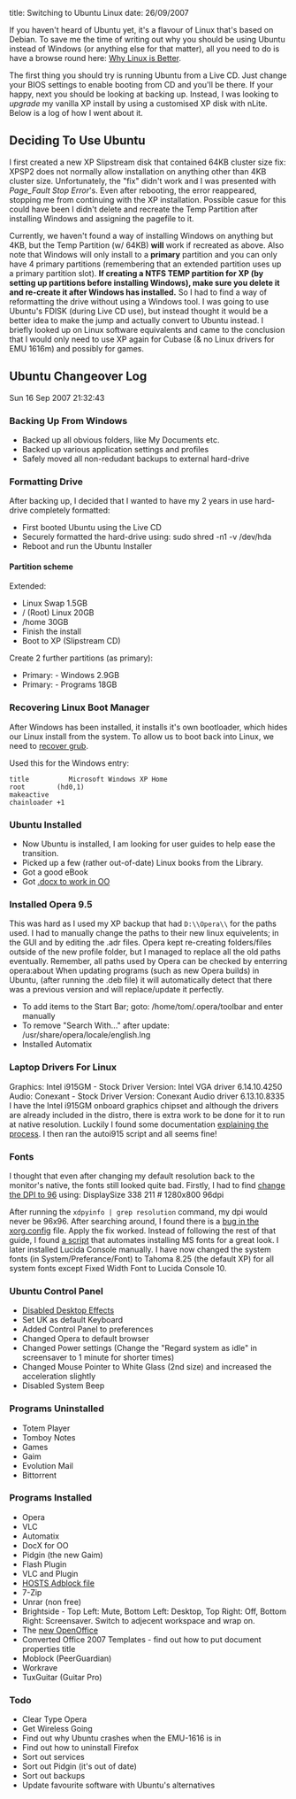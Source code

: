 title: Switching to Ubuntu Linux
date: 26/09/2007

If you haven't heard of Ubuntu yet, it's a flavour of Linux that's based on
Debian. To save me the time of writing out why you should be using Ubuntu
instead of Windows (or anything else for that matter), all you need to do is
have a browse round here: [Why Linux is
Better](http://www.whylinuxisbetter.net/).

The first thing you should try is running Ubuntu from a Live CD. Just change
your BIOS settings to enable booting from CD and you'll be there. If your happy,
next you should be looking at backing up. Instead, I was looking to *upgrade* my
vanilla XP install by using a customised XP disk with nLite. Below is a log of
how I went about it.

## Deciding To Use Ubuntu

I first created a new XP Slipstream disk that contained 64KB cluster size fix:
XPSP2 does not normally allow installation on anything other than 4KB cluster
size. Unfortunately, the "fix" didn't work and I was presented with *Page\_Fault
Stop Error*'s. Even after rebooting, the error reappeared, stopping me from
continuing with the XP installation.  Possible casue for this could have been I
didn't delete and recreate the Temp Partition after installing Windows and
assigning the pagefile to it.

Currently, we haven't found a way of installing Windows on anything but 4KB, but
the Temp Partition (w/ 64KB) **will** work if recreated as above. Also note that
Windows will only install to a **primary** partition and you can only have 4
primary partitions (remembering that an extended partition uses up a primary
partition slot). **If creating a NTFS TEMP partition for XP (by setting up
partitions before installing Windows), make sure you delete it and re-create it
after Windows has installed.** So I had to find a way of reformatting the drive
without using a Windows tool. I was going to use Ubuntu's FDISK (during Live CD
use), but instead thought it would be a better idea to make the jump and
actually convert to Ubuntu instead. I briefly looked up on Linux software
equivalents and came to the conclusion that I would only need to use XP again
for Cubase (& no Linux drivers for EMU 1616m) and possibly for games.

## Ubuntu Changeover Log

Sun 16 Sep 2007 21:32:43

### Backing Up From Windows

* Backed up all obvious folders, like My Documents etc.
* Backed up various application settings and profiles
* Safely moved all non-redudant backups to external hard-drive

### Formatting Drive

After backing up, I decided that I wanted to have my 2 years in use
hard-drive completely formatted:

* First booted Ubuntu using the Live CD
* Securely formatted the hard-drive using:
    sudo shred -n1 -v /dev/hda
* Reboot and run the Ubuntu Installer

#### Partition scheme

Extended:
* Linux Swap 1.5GB
* / (Root) Linux 20GB
* /home 30GB
* Finish the install
* Boot to XP (Slipstream CD)

Create 2 further partitions (as primary):
* Primary: - Windows 2.9GB
* Primary: - Programs 18GB

### Recovering Linux Boot Manager

After Windows has been installed, it installs it's own bootloader, which
hides our Linux install from the system. To allow us to boot back into
Linux, we need to [recover
grub](https://help.ubuntu.com/community/RecoveringUbuntuAfterInstallingWindows?action=show&redirect=RecoverGrub).

Used this for the Windows entry:

    title          Microsoft Windows XP Home
    root        (hd0,1)
    makeactive
    chainloader +1

### Ubuntu Installed

* Now Ubuntu is installed, I am looking for user guides to help ease
    the transition.
* Picked up a few (rather out-of-date) Linux books from the Library.
* Got a good eBook
* Got [.docx to work in OO](http://www.sigmundvoid.com/?p=81)

### Installed Opera 9.5

This was hard as I used my XP backup that had `D:\\Opera\\` for the paths
used. I had to manually change the paths to their new linux equivelents;
in the GUI and by editing the .adr files. Opera kept re-creating
folders/files outside of the new profile folder, but I managed to
replace all the old paths eventually. Remember, all paths used by Opera
can be checked by enterring opera:about When updating programs (such as
new Opera builds) in Ubuntu, (after running the .deb file) it will
automatically detect that there was a previous version and will
replace/update it perfectly.

* To add items to the Start Bar; goto: /home/tom/.opera/toolbar and enter
  manually
* To remove "Search With..." after update: /usr/share/opera/locale/english.lng
* Installed Automatix

### Laptop Drivers For Linux

Graphics: Intel i915GM - Stock Driver Version: Intel VGA driver
6.14.10.4250 Audio: Conexant - Stock Driver Version: Conexant Audio
driver 6.13.10.8335 I have the Intel i915GM onboard graphics chipset and
although the drivers are already included in the distro, there is extra
work to be done for it to run at native resolution. Luckily I found some
documentation [explaining the
process](https://help.ubuntu.com/community/i915Driver). I then ran the
autoi915 script and all seems fine!
### Fonts

I thought that even after changing my default resolution back to the
monitor's native, the fonts still looked quite bad. Firstly, I had to
find [change the DPI to
96](http://ubuntuforums.org/showpost.php?p=99808&postcount=1) using:
    DisplaySize    338 211 # 1280x800 96dpi

After running the `xdpyinfo | grep resolution` command, my dpi would
never be 96x96. After searching around, I found there is a [bug in the
xorg.config](http://ubuntuforums.org/showpost.php?p=2663087&postcount=19)
file. Apply the fix worked. Instead of following the rest of that guide,
I found [a script](http://www.stchman.com/ms_fonts.html) that automates
installing MS fonts for a great look. I later installed Lucida Console
manually. I have now changed the system fonts (in
System/Preferance/Font) to Tahoma 8.25 (the default XP) for all system
fonts except Fixed Width Font to Lucida Console 10.
### Ubuntu Control Panel

* [Disabled Desktop
    Effects](https://help.ubuntu.com/community/DesktopEffects?highlight=(effects)%7C(desktop))
* [](https://help.ubuntu.com/community/DesktopEffects?highlight=(effects)%7C(desktop))Set
    UK as default Keyboard
* Added Control Panel to preferences
* Changed Opera to default browser
* Changed Power settings (Change the "Regard system as idle" in
    screensaver to 1 minute for shorter times)
* Changed Mouse Pointer to White Glass (2nd size) and increased the
    acceleration slightly
* Disabled System Beep

### Programs Uninstalled

* Totem Player
* Tomboy Notes
* Games
* Gaim
* Evolution Mail
* Bittorrent

### Programs Installed

* Opera
* VLC
* Automatix
* DocX for OO
* Pidgin (the new Gaim)
* Flash Plugin
* VLC and Plugin
* [HOSTS Adblock file](http://www.hosts-file.net/?s=Download)
* [](http://www.hosts-file.net/?s=Download)7-Zip
* Unrar (non free)
* Brightside - Top Left: Mute, Bottom Left: Desktop, Top Right: Off,
    Bottom Right: Screensaver. Switch to adjecent workspace and wrap on.
* The [new
    OpenOffice](https://bugs.launchpad.net/ubuntu/+source/openoffice.org/+bug/93002/comments/12)
* [](https://bugs.launchpad.net/ubuntu/+source/openoffice.org/+bug/93002/comments/12)Converted
    Office 2007 Templates - find out how to put document properties
    title
* Moblock (PeerGuardian)
* Workrave
* TuxGuitar (Guitar Pro)

### Todo

* Clear Type Opera
* Get Wireless Going
* Find out why Ubuntu crashes when the EMU-1616 is in
* Find out how to uninstall Firefox
* Sort out services
* Sort out Pidgin (it's out of date)
* Sort out backups
* Update favourite software with Ubuntu's alternatives
